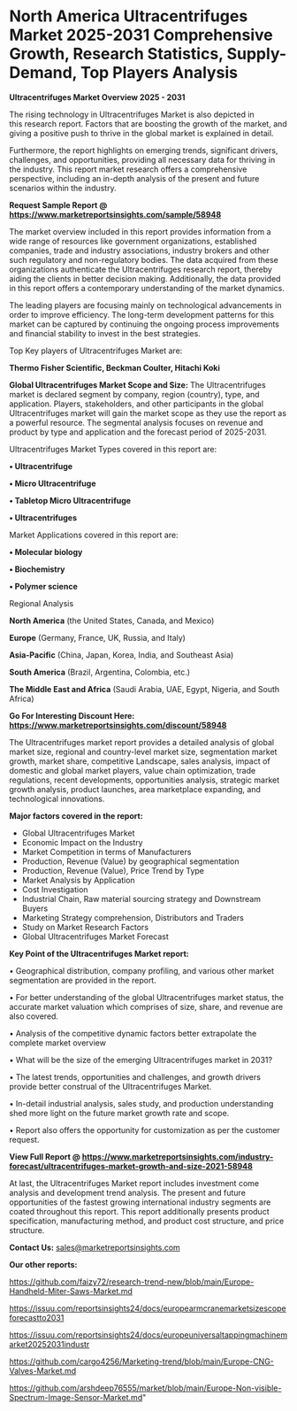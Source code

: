 # North America Ultracentrifuges Market 2025-2031 Comprehensive Growth, Research Statistics, Supply-Demand,  Top Players Analysis

<Strong> Ultracentrifuges Market Overview 2025 - 2031</strong>

The rising technology in Ultracentrifuges Market is also depicted in this research report. Factors that are boosting the growth of the market, and giving a positive push to thrive in the global market is explained in detail.

Furthermore, the report highlights on emerging trends, significant drivers, challenges, and opportunities, providing all necessary data for thriving in the industry. This report market research offers a comprehensive perspective, including an in-depth analysis of the present and future scenarios within the industry.

<strong>Request Sample Report @ <a href=https://www.marketreportsinsights.com/sample/58948>https://www.marketreportsinsights.com/sample/58948</a></strong>

The market overview included in this report provides information from a wide range of resources like government organizations, established companies, trade and industry associations, industry brokers and other such regulatory and non-regulatory bodies. The data acquired from these organizations authenticate the Ultracentrifuges research report, thereby aiding the clients in better decision making. Additionally, the data provided in this report offers a contemporary understanding of the market dynamics.

The leading players are focusing mainly on technological advancements in order to improve efficiency. The long-term development patterns for this market can be captured by continuing the ongoing process improvements and financial stability to invest in the best strategies.

Top Key players of Ultracentrifuges Market are:

<strong>Thermo Fisher Scientific, Beckman Coulter, Hitachi Koki</strong>

<strong><b>Global Ultracentrifuges Market Scope and Size:</b></strong>
The Ultracentrifuges market is declared segment by company, region (country), type, and application. Players, stakeholders, and other participants in the global Ultracentrifuges market will gain the market scope as they use the report as a powerful resource. The segmental analysis focuses on revenue and product by type and application and the forecast period of 2025-2031.

Ultracentrifuges Market Types covered in this report are:

<strong>• Ultracentrifuge

• Micro Ultracentrifuge

• Tabletop Micro Ultracentrifuge

• Ultracentrifuges</strong>

Market Applications covered in this report are:

<strong>• Molecular biology

• Biochemistry

• Polymer science</strong> 

Regional Analysis

<strong>North America</strong> (the United States, Canada, and Mexico)

<strong>Europe</strong> (Germany, France, UK, Russia, and Italy)

<strong>Asia-Pacific</strong> (China, Japan, Korea, India, and Southeast Asia)

<strong>South America</strong> (Brazil, Argentina, Colombia, etc.)

<strong>The Middle East and Africa</strong> (Saudi Arabia, UAE, Egypt, Nigeria, and South Africa)

<strong>Go For Interesting Discount Here: <a href=https://www.marketreportsinsights.com/discount/58948>https://www.marketreportsinsights.com/discount/58948</a></strong>

The Ultracentrifuges market report provides a detailed analysis of global market size, regional and country-level market size, segmentation market growth, market share, competitive Landscape, sales analysis, impact of domestic and global market players, value chain optimization, trade regulations, recent developments, opportunities analysis, strategic market growth analysis, product launches, area marketplace expanding, and technological innovations.

<strong><b>Major factors covered in the report:</b></strong>
<ul>
  <li>Global Ultracentrifuges Market </li>
  <li>Economic Impact on the Industry</li>
  <li>Market Competition in terms of Manufacturers</li>
  <li>Production, Revenue (Value) by geographical segmentation</li>
  <li>Production, Revenue (Value), Price Trend by Type</li>
  <li>Market Analysis by Application</li>
  <li>Cost Investigation</li>
  <li>Industrial Chain, Raw material sourcing strategy and Downstream Buyers</li>
  <li>Marketing Strategy comprehension, Distributors and Traders</li>
  <li>Study on Market Research Factors</li>
  <li>Global Ultracentrifuges Market Forecast</li>
</ul>

<strong><b>Key Point of the Ultracentrifuges Market report:</b></strong>

• Geographical distribution, company profiling, and various other market segmentation are provided in the report.

• For better understanding of the global Ultracentrifuges market status, the accurate market valuation which comprises of size, share, and revenue are also covered.

• Analysis of the competitive dynamic factors better extrapolate the complete market overview

• What will be the size of the emerging Ultracentrifuges market in 2031?

• The latest trends, opportunities and challenges, and growth drivers provide better construal of the Ultracentrifuges Market.

• In-detail industrial analysis, sales study, and production understanding shed more light on the future market growth rate and scope.

• Report also offers the opportunity for customization as per the customer request.

<strong><b>View Full Report @ <a href=https://www.marketreportsinsights.com/industry-forecast/ultracentrifuges-market-growth-and-size-2021-58948>https://www.marketreportsinsights.com/industry-forecast/ultracentrifuges-market-growth-and-size-2021-58948</a></b></strong>


At last, the Ultracentrifuges Market report includes investment come analysis and development trend analysis. The present and future opportunities of the fastest growing international industry segments are coated throughout this report. This report additionally presents product specification, manufacturing method, and product cost structure, and price structure.

<strong>Contact Us:</strong>
sales@marketreportsinsights.com

<strong>Our other reports:</strong>

<a href=https://github.com/faizy72/research-trend-new/blob/main/Europe-Handheld-Miter-Saws-Market.md>https://github.com/faizy72/research-trend-new/blob/main/Europe-Handheld-Miter-Saws-Market.md</a>

<a href=https://issuu.com/reportsinsights24/docs/europearmcranemarketsizescopeforecastto2031>https://issuu.com/reportsinsights24/docs/europearmcranemarketsizescopeforecastto2031</a>

<a href=https://issuu.com/reportsinsights24/docs/europeuniversaltappingmachinemarket20252031industr>https://issuu.com/reportsinsights24/docs/europeuniversaltappingmachinemarket20252031industr</a>

<a href=https://github.com/cargo4256/Marketing-trend/blob/main/Europe-CNG-Valves-Market.md>https://github.com/cargo4256/Marketing-trend/blob/main/Europe-CNG-Valves-Market.md</a>

<a href=https://github.com/arshdeep76555/market/blob/main/Europe-Non-visible-Spectrum-Image-Sensor-Market.md>https://github.com/arshdeep76555/market/blob/main/Europe-Non-visible-Spectrum-Image-Sensor-Market.md</a>"
